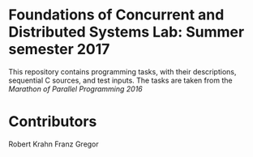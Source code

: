 # Foundations of Concurrent and Distributed Systems Lab: Summer semester 2017 #

This repository contains programming tasks, with their descriptions, sequential C sources, and test inputs.
The tasks are taken from the *Marathon of Parallel Programming 2016*


# Contributors #

Robert Krahn
Franz Gregor
